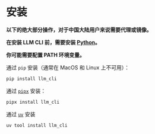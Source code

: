 # 安装
**以下的绝大部分操作，对于中国大陆用户来说需要代理或镜像。**

**在安装 LLM CLI 前，需要安装 [Python](https://www.python.org/downloads/)。**

**你可能需要配置 PATH 环境变量。**

通过 `pip` 安装（通常在 MacOS 和 Linux 上不可用）：
```bash
pip install llm_cli
```

通过 [`pipx`](https://pipx.pypa.io/) 安装：
```bash
pipx install llm_cli
```

通过 [`uv`](https://docs.astral.sh/uv/getting-started/installation/) 安装
```bash
uv tool install llm_cli
```